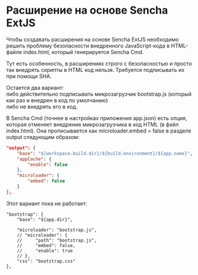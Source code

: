 # Расширение на основе Sencha ExtJS

Чтобы создавать расширения на основе Sencha ExtJS необходимо решить проблему безопасности 
внедренного JavaScript-кода в HTML-файле index.html, который генерируется Sencha Cmd.

Тут есть особенность, в расширениях строго с безопасностью и просто так внедрять скрипты в HTML код нельзя. 
Требуется подписывать их при помощи SHA.

Остается два вариант:  
либо действительно подписывать микрозагрузчик bootstrap.js (который как раз и внедрен в код по умолчанию)  
либо не внедрять его в код.  

В Sencha Cmd (точнее в настройках приложения app.json) есть опция, 
которая отменяет внедрение микрозагрузчика в код HTML (в файл index.html). 
Она прописывается как microloader.embed = false в разделе output следующим образом:

```json
"output": {
    "base": "${workspace.build.dir}/${build.environment}/${app.name}",
    "appCache": {
        "enable": false
    },
    "microloader": {
        "embed": false
    }
},
```

Этот вариант пока не работает:

```json5
"bootstrap": {
    "base": "${app.dir}",
    
    "microloader": "bootstrap.js",
    // "microloader": {
    //     "path": "bootstrap.js",
    //     "embed": false,
    //     "enable": true
    // },
    "css": "bootstrap.css"
},
```
